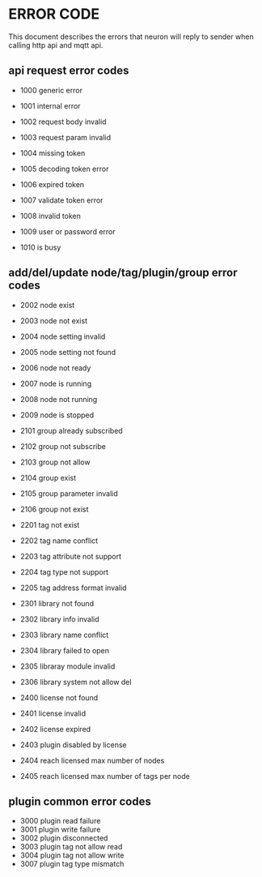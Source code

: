 # ERROR CODE

This document describes the errors that neuron will reply to sender when calling http api and mqtt api.

## api request error codes

* 1000 generic error

* 1001 internal error

* 1002    request body invalid
* 1003    request param invalid
* 1004    missing token
* 1005    decoding token error
* 1006    expired token
* 1007    validate token error
* 1008    invalid token
* 1009    user or password error
* 1010    is busy

## add/del/update node/tag/plugin/group error codes

* 2002    node exist
* 2003    node not exist
* 2004    node setting invalid
* 2005    node setting not found
* 2006    node not ready
* 2007    node is running
* 2008    node not running
* 2009    node is stopped

* 2101    group already subscribed
* 2102    group not subscribe
* 2103    group not allow

* 2104    group exist
* 2105    group parameter invalid
* 2106    group not exist

* 2201    tag not exist
* 2202    tag name conflict
* 2203    tag attribute not support
* 2204    tag type not support
* 2205    tag address format invalid

* 2301    library not found
* 2302    library info invalid
* 2303    library name conflict
* 2304    library failed to open
* 2305    libraray module invalid
* 2306    library system not allow del

* 2400    license not found
* 2401    license invalid
* 2402    license expired
* 2403    plugin disabled by license
* 2404    reach licensed max number of nodes
* 2405    reach licensed max number of tags per node

## plugin common error codes

* 3000    plugin read failure
* 3001    plugin write failure
* 3002    plugin disconnected
* 3003    plugin tag not allow read
* 3004    plugin tag not allow write
* 3007    plugin tag type mismatch
